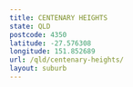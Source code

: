 ```yaml
---
title: CENTENARY HEIGHTS
state: QLD
postcode: 4350
latitude: -27.576308
longitude: 151.852689
url: /qld/centenary-heights/
layout: suburb
---
```

